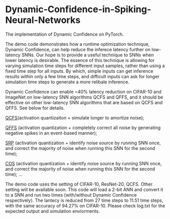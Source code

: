 # Dynamic-Confidence-in-Spiking-Neural-Networks
The implementation of Dynamic Confidence on PyTorch.

The demo code demonstrates how a runtime optimization technique, Dynamic Confidence, can help reduce the inferece latency further on low-latency SNNs. Our hope is to provide a useful technique to SNNs when lower latency is desirable. The essence of this technique is allowing for varying simulation time steps for different input samples, rather than using a fixed time step for all inputs. By which, simple inputs can get inference results within only a few time steps, and difficult inputs can ask for longer simulation time steps to generate a more relibale inference. 


Dynamic Confidence can enable ~40% latency reduction on CIFAR-10 and ImageNet on low-latency SNN algorithms QCFS and QFFS, and it should be effective on other low-latency SNN algorithms that are based on QCFS and QFFS. See below for details.

[QCFS](https://arxiv.org/pdf/2303.04347.pdf)(activation quantizaiton + simulate longer to amortize noise);

[QFFS](https://www.frontiersin.org/articles/10.3389/fnins.2022.918793/full) (activation quantization + completely correct all noise by generating negative spikes in an event-based manner);

[SRP](https://arxiv.org/pdf/2302.02091.pdf) (activation quantization + identify noise source by running SNN once, and correct the majority of noise when running this SNN for the second time);

[COS](https://arxiv.org/pdf/2302.10685.pdf) (activation quantization + identify noise source by running SNN once, and correct the majority of noise when running this SNN for the second time);
...


The demo code uses the setting of CIFAR-10, ResNet-20, QCFS. Other setting will be available soon.
This code will load a 2-bit ANN and convert it to a SNN and run two times (with/without Dynamic Confidence respectively). The lantecy is reduced from 27 time steps to 11.51 time steps, with the same accuracy of 94.27% on CIFAR-10. Please check log.txt for the expected output and simulation enviorments.
